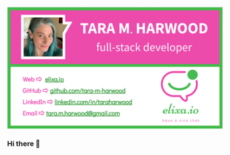 ![Tara M. Harwood, full-stack developer, tara.m.harwood@gmail.com](https://github.com/tara-m-harwood/elixa-duxworth-frontend/blob/main/public/contact%20slide.png)


### Hi there 👋

<!--
**tara-m-harwood/tara-m-harwood** is a ✨ _special_ ✨ repository because its `README.md` (this file) appears on your GitHub profile.

Here are some ideas to get you started:

- 🔭 I’m currently working on ...
- 🌱 I’m currently learning ...
- 👯 I’m looking to collaborate on ...
- 🤔 I’m looking for help with ...
- 💬 Ask me about ...
- 📫 How to reach me: ...
- 😄 Pronouns: ...
- ⚡ Fun fact: ...
-->
